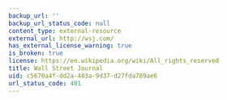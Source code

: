 ```yaml
---
backup_url: ''
backup_url_status_code: null
content_type: external-resource
external_url: http://wsj.com/
has_external_license_warning: true
is_broken: true
license: https://en.wikipedia.org/wiki/All_rights_reserved
title: Wall Street Journal
uid: c5670a4f-dd2a-483a-9d37-d27fda789ae6
url_status_code: 401
---
```

